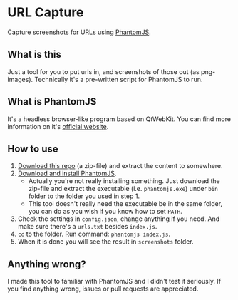 # URL Capture

Capture screenshots for URLs using [PhantomJS](http://phantomjs.org/).

## What is this

Just a tool for you to put urls in, and screenshots of those out (as png-images). Technically it's a pre-written script for PhantomJS to run.

## What is PhantomJS

It's a headless browser-like program based on QtWebKit. You can find more information on it's [official website](http://phantomjs.org/).

## How to use

1. [Download this repo](https://github.com/SilentDepth/url-capture/archive/master.zip) (a zip-file) and extract the content to somewhere.
2. [Download and install PhantomJS](http://phantomjs.org/download.html).
    - Actually you're not really installing something. Just download the zip-file and extract the executable (i.e. `phantomjs.exe`) under `bin` folder to the folder you used in step 1.
    - This tool doesn't really need the executable be in the same folder, you can do as you wish if you know how to set `PATH`.
3. Check the settings in `config.json`, change anything if you need. And make sure there's a `urls.txt` besides `index.js`.
4. `cd` to the folder. Run command: `phantomjs index.js`.
5. When it is done you will see the result in `screenshots` folder.

## Anything wrong?

I made this tool to familiar with PhantomJS and I didn't test it seriously. If you find anything wrong, issues or pull requests are appreciated.